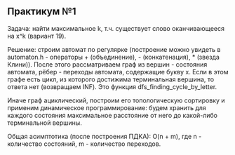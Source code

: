## Практикум №1

Задача: найти максимальное k, т.ч. существует слово оканчивающееся на x^k (вариант 19).

Решение: строим автомат по регулярке (построение можно увидеть в automaton.h - операторы + (объединение), - (конкатенация), * (звезда Клини)). После этого рассматриваем граф из вершин - состояния автомата, рёбер - переходы автомата, содержащие букву x. Если в этом графе есть цикл, из которого достижима терминальная вершина, то ответа нет (возвращаем INF). Это функция dfs_finding_cycle_by_letter.

Иначе граф ациклический, построим его топологическую сортировку и применим динамическое программирование: будем хранить для каждого состояния максимальное расстояние от него до какой-либо терминальной вершины.

Общая асимптотика (после построения ПДКА): O(n + m), где n - количество состояний, m - количество переходов.